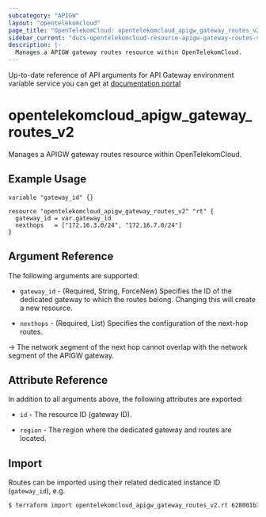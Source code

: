 ```yaml
---
subcategory: "APIGW"
layout: "opentelekomcloud"
page_title: "OpenTelekomCloud: opentelekomcloud_apigw_gateway_routes_v2"
sidebar_current: "docs-opentelekomcloud-resource-apigw-gateway-routes-v2"
description: |-
  Manages a APIGW gateway routes resource within OpenTelekomCloud.
---
```


Up-to-date reference of API arguments for API Gateway environment variable service you can get at
[documentation portal](https://docs.otc.t-systems.com/api-gateway/api-ref/dedicated_gateway_apis_v2/gateway_feature_management/configuring_a_feature_for_a_gateway.html)

# opentelekomcloud_apigw_gateway_routes_v2

Manages a APIGW gateway routes resource within OpenTelekomCloud.

## Example Usage

```hcl
variable "gateway_id" {}

resource "opentelekomcloud_apigw_gateway_routes_v2" "rt" {
  gateway_id = var.gateway_id
  nexthops   = ["172.16.3.0/24", "172.16.7.0/24"]
}
```

## Argument Reference

The following arguments are supported:

* `gateway_id` - (Required, String, ForceNew) Specifies the ID of the dedicated gateway to which the routes belong.
  Changing this will create a new resource.

* `nexthops` - (Required, List) Specifies the configuration of the next-hop routes.

-> The network segment of the next hop cannot overlap with the network segment of the APIGW gateway.

## Attribute Reference

In addition to all arguments above, the following attributes are exported:

* `id` - The resource ID (gateway ID).

* `region` - The region where the dedicated gateway and routes are located.

## Import

Routes can be imported using their related dedicated instance ID (`gateway_id`), e.g.

```bash
$ terraform import opentelekomcloud_apigw_gateway_routes_v2.rt 628001b3c5eg6d3e91a8da530f46427y
```
